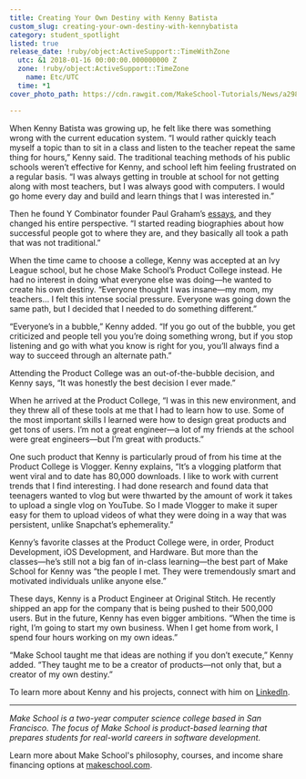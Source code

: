 ```yaml
---
title: Creating Your Own Destiny with Kenny Batista
custom_slug: creating-your-own-destiny-with-kennybatista
category: student_spotlight
listed: true
release_date: !ruby/object:ActiveSupport::TimeWithZone
  utc: &1 2018-01-16 00:00:00.000000000 Z
  zone: !ruby/object:ActiveSupport::TimeZone
    name: Etc/UTC
  time: *1
cover_photo_path: https://cdn.rawgit.com/MakeSchool-Tutorials/News/a298123b4e16e82707cfe7ef73111ba425c4baf1//1c0d5b17-a160-41e8-831d-9bce99948be2/cover_photo.png

---
```

When Kenny Batista was growing up, he felt like there was something wrong with the current education system. “I would rather quickly teach myself a topic than to sit in a class and listen to the teacher repeat the same thing for hours,” Kenny said. The traditional teaching methods of his public schools weren’t effective for Kenny, and school left him feeling frustrated on a regular basis. “I was always getting in trouble at school for not getting along with most teachers, but I was always good with computers. I would go home every day and build and learn things that I was interested in.” 

Then he found Y Combinator founder Paul Graham’s [essays](http://www.paulgraham.com/articles.html), and they changed his entire perspective. “I started reading biographies about how successful people got to where they are, and they basically all took a path that was not traditional.”

When the time came to choose a college, Kenny was accepted at an Ivy League school, but he chose Make School’s Product College instead. He had no interest in doing what everyone else was doing―he wanted to create his own destiny. “Everyone thought I was insane―my mom, my teachers... I felt this intense social pressure. Everyone was going down the same path, but I decided that I needed to do something different.”

“Everyone’s in a bubble,” Kenny added. “If you go out of the bubble, you get criticized and people tell you you’re doing something wrong, but if you stop listening and go with what you know is right for you, you’ll always find a way to succeed through an alternate path.” 

Attending the Product College was an out-of-the-bubble decision, and Kenny says, “It was honestly the best decision I ever made.”

When he arrived at the Product College, “I was in this new environment, and they threw all of these tools at me that I had to learn how to use. Some of the most important skills I learned were how to design great products and get tons of users. I’m not a great engineer―a lot of my friends at the school were great engineers―but I’m great with products.”

One such product that Kenny is particularly proud of from his time at the Product College is Vlogger. Kenny explains, “It’s a vlogging platform that went viral and to date has 80,000 downloads. I like to work with current trends that I find interesting. I had done research and found data that teenagers wanted to vlog but were thwarted by the amount of work it takes to upload a single vlog on YouTube. So I made Vlogger to make it super easy for them to upload videos of what they were doing in a way that was persistent, unlike Snapchat’s ephemerality.”

Kenny’s favorite classes at the Product College were, in order, Product Development, iOS Development, and Hardware. But more than the classes―he’s still not a big fan of in-class learning―the best part of Make School for Kenny was “the people I met. They were tremendously smart and motivated individuals unlike anyone else.”

These days, Kenny is a Product Engineer at Original Stitch. He recently shipped an app for the company that is being pushed to their 500,000 users. But in the future, Kenny has even bigger ambitions. “When the time is right, I’m going to start my own business. When I get home from work, I spend four hours working on my own ideas.”

“Make School taught me that ideas are nothing if you don’t execute,” Kenny added. “They taught me to be a creator of products―not only that, but a creator of my own destiny.”

To learn more about Kenny and his projects, connect with him on [LinkedIn](http://linkedin.com/in/kennybatista).

* * * * *

*Make School is a two-year computer science college based in San Francisco. The focus of Make School is product-based learning that prepares students for real-world careers in software development.*

Learn more about Make School's philosophy, courses, and income share financing options at [makeschool.com](https://www.makeschool.com/?utm_source=medium&utm_medium=social&utm_campaign=medium-student-spotlight-uchenna-aguocha&utm_content=).
